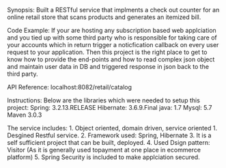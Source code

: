 Synopsis: Built a RESTful service that implments a check out counter for an online retail store that scans products and generates an itemized bill.

Code Example: If your are hosting any subscription based web applciation and you tied up with some third party who is responsible for taking care of your accounts which in return trigger a noticfication callback on every user request to your application. Then this project is the right place to get to know how to provide the end-points and how to read complex json object and maintain user data in DB and triggered response in json back to the third party.

API Reference: localhost:8082/retail/catalog

Instructions: Below are the libraries which were needed to setup this project: Spring: 3.2.13.RELEASE Hibernate: 3.6.9.Final java: 1.7 Mysql: 5.7 Maven 3.0.3

The service includes: 1. Object oriented, domain driven, service oriented 1. Desgined Restful service. 2. Framework used: Spring, Hibernate 3. It is a self sufficient project that can be built, deployed. 4. Used Dsign pattern: Visitor (As it is generally used topayment at one place in ecommerce platform) 5. Spring Security is included to make applciation secured.
